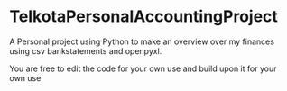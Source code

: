 # TelkotaPersonalAccountingProject
 A Personal project using Python to make an overview over my finances using csv bankstatements and openpyxl.

You are free to edit the code for your own use and build upon it for your own use
